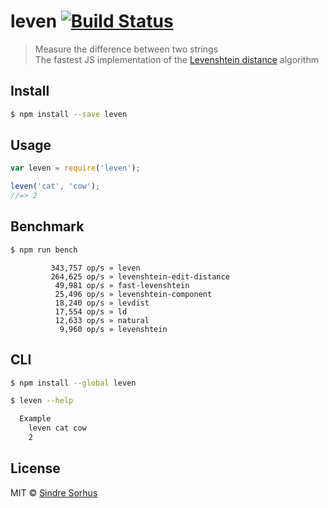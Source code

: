 # leven [![Build Status](https://travis-ci.org/sindresorhus/leven.svg?branch=master)](https://travis-ci.org/sindresorhus/leven)

> Measure the difference between two strings  
> The fastest JS implementation of the [Levenshtein distance](http://en.wikipedia.org/wiki/Levenshtein_distance) algorithm


## Install

```sh
$ npm install --save leven
```


## Usage

```js
var leven = require('leven');

leven('cat', 'cow');
//=> 2
```


## Benchmark

```sh
$ npm run bench
```
```
         343,757 op/s » leven
         264,625 op/s » levenshtein-edit-distance
          49,981 op/s » fast-levenshtein
          25,496 op/s » levenshtein-component
          18,240 op/s » levdist
          17,554 op/s » ld
          12,633 op/s » natural
           9,960 op/s » levenshtein
```


## CLI

```sh
$ npm install --global leven
```

```sh
$ leven --help

  Example
    leven cat cow
    2
```


## License

MIT © [Sindre Sorhus](http://sindresorhus.com)
